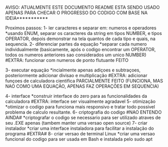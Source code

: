 AVISO: ATUALMENTE ESTE DOCUMENTO README ESTA SENDO USADO APENAS PARA CHECAR O PROGRESSO DO CODIGO COM BASE NA IDEIA***********


Proximos passos:
1- ler caracteres e separar em: numeros e operadores
    *usando ENUM, separar os caracteres da string em tipos NUMBER, e tipos OPERATOR, depois demonstrar na tela quantos de cada tipo e quais, na sequencia.
2- diferenciar partes da equação
    *separar cada numero individualmente (basicamente, após o codigo encontrar um OPERATOR, todos os numeros anteriores sao considerados um unico NUMBER)
    #EXTRA: funcionar com numeros de ponto flutuante
FEITO


3- executar equação
    *incialmente apenas adiçoes e subtraçoes, posteriormente adicionar divisao e multiplicação
    #EXTRA: adicionar funçoes de calculadora cientifica
PARCIALMENTE FEITO (FUNCIONA, MAS NAO COMO UMA EQUAÇÃO, APENAS FAZ OPERAÇÕES EM SEQUENCIA)

4- interface
    *construir interface do zero para as funcionalidades da calculadora
    #EXTRA: interface ser visualmente agradavel
5- otimização
    *otimizar o codigo para funciona mais responsivo e tratar todo possivel problema de calculo resultante.
6- criptografia do codigo
    #NAO ENTENDO AINDA# *criptografar o codigo se necessario para ser utilizado atraves de seu .EXE apenas (tambem manter uma versao open source)
7- criar instalador
    *criar uma interface instaladora para facilitar a instalação do programa
#EXTRA# 8- criar versao de terminal Linux
    *criar uma versao funcional do codigo para ser usada em Bash e instalada pelo sudo apt